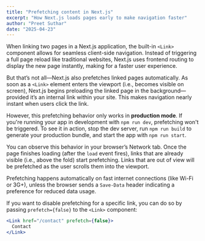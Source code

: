 ```yaml
---
title: "Prefetching content in Next.js"
excerpt: "How Next.js loads pages early to make navigation faster"
author: "Preet Suthar"
date: "2025-04-23"
---
```


When linking two pages in a Next.js application, the built-in `<Link>` component allows for seamless client-side navigation. Instead of triggering a full page reload like traditional websites, Next.js uses frontend routing to display the new page instantly, making for a faster user experience.

But that’s not all—Next.js also prefetches linked pages automatically. As soon as a `<Link>` element enters the viewport (i.e., becomes visible on screen), Next.js begins preloading the linked page in the background—provided it’s an internal link within your site. This makes navigation nearly instant when users click the link.

However, this prefetching behavior only works in **production mode**. If you're running your app in development with `npm run dev`, prefetching won't be triggered. To see it in action, stop the dev server, run `npm run build` to generate your production bundle, and start the app with `npm run start`.

You can observe this behavior in your browser’s Network tab. Once the page finishes loading (after the `load` event fires), links that are already visible (i.e., above the fold) start prefetching. Links that are out of view will be prefetched as the user scrolls them into the viewport.

Prefetching happens automatically on fast internet connections (like Wi-Fi or 3G+), unless the browser sends a `Save-Data` header indicating a preference for reduced data usage.

If you want to disable prefetching for a specific link, you can do so by passing `prefetch={false}` to the `<Link>` component:

```jsx
<Link href="/contact" prefetch={false}>
  Contact
</Link>
```
